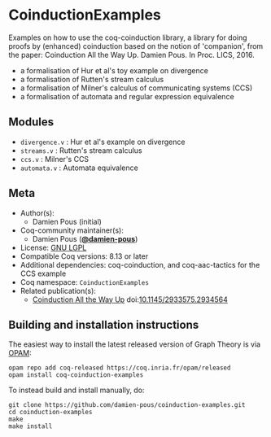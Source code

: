# CoinductionExamples

Examples on how to use the coq-coinduction library, a library for doing proofs by (enhanced) coinduction based on the notion of 'companion', from the paper:
Coinduction All the Way Up. Damien Pous. In Proc. LICS, 2016.

 - a formalisation of Hur et al's toy example on divergence 
 - a formalisation of Rutten's stream calculus
 - a formalisation of Milner's calculus of communicating systems (CCS)
 - a formalisation of automata and regular expression equivalence
 
## Modules
 + `divergence.v`  : Hur et al's example on divergence 
 + `streams.v`     : Rutten's stream calculus 
 + `ccs.v`         : Milner's CCS 
 + `automata.v`    : Automata equivalence 

## Meta

- Author(s):
  - Damien Pous (initial)
- Coq-community maintainer(s):
  - Damien Pous ([**@damien-pous**](https://github.com/damien-pous))
- License: [GNU LGPL](LICENSE)
- Compatible Coq versions: 8.13 or later
- Additional dependencies: coq-coinduction, and coq-aac-tactics for the CCS example
- Coq namespace: `CoinductionExamples`
- Related publication(s):
  - [Coinduction All the Way Up](https://hal.archives-ouvertes.fr/hal-01259622) doi:[10.1145/2933575.2934564](http://dx.doi.org/10.1145/2933575.2934564)

## Building and installation instructions

The easiest way to install the latest released version of Graph Theory
is via [OPAM](https://opam.ocaml.org/doc/Install.html):

```shell
opam repo add coq-released https://coq.inria.fr/opam/released
opam install coq-coinduction-examples
```

To instead build and install manually, do:

``` shell
git clone https://github.com/damien-pous/coinduction-examples.git
cd coinduction-examples
make
make install
```

